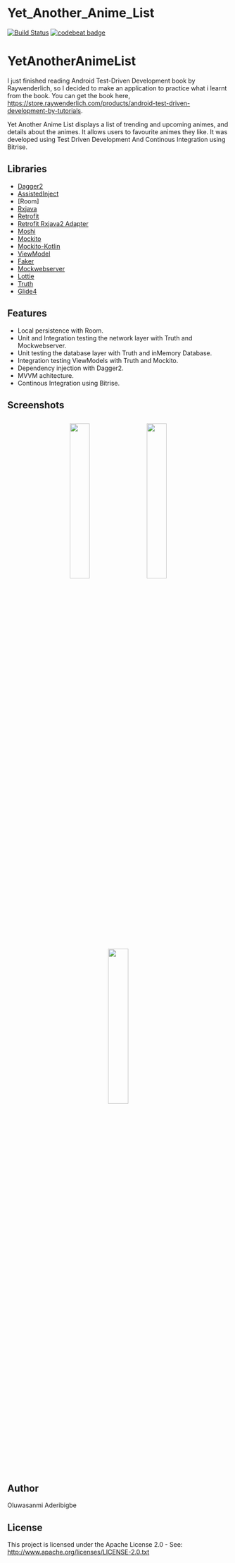 # Yet_Another_Anime_List
[![Build Status](https://app.bitrise.io/app/360dfa050cdd6b64/status.svg?token=aLou19Q5u1PVlVzWLad97g)](https://app.bitrise.io/app/360dfa050cdd6b64)
[![codebeat badge](https://codebeat.co/badges/53339772-b0b0-4aa9-95fe-38642f526ee7)](https://codebeat.co/projects/github-com-sanmiade-yet_another_anime_list-dev)

# YetAnotherAnimeList
I just finished reading Android Test-Driven Development book by Raywenderlich, so I decided to make an application to practice what i learnt from the book. You can get the book here, https://store.raywenderlich.com/products/android-test-driven-development-by-tutorials.

Yet Another Anime List displays a list of trending and upcoming animes, and details about the animes. It allows users to favourite animes they like. It was developed using Test Driven Development And Continous Integration using Bitrise.


## Libraries
*   [Dagger2](https://github.com/google/dagger)
*   [AssistedInject](https://github.com/square/AssistedInject)
*   [Room]
*   [Rxjava](https://github.com/ReactiveX/RxJava)
*   [Retrofit](https://github.com/square/retrofit)  
*   [Retrofit Rxjava2 Adapter](https://github.com/square/retrofit/tree/master/retrofit-adapters/rxjava2)
*   [Moshi](https://github.com/square/moshi)
*   [Mockito](https://github.com/mockito/mockito)
*   [Mockito-Kotlin](https://github.com/nhaarman/mockito-kotlin)
*   [ViewModel](https://developer.android.com/topic/libraries/architecture/viewmodel)
*   [Faker](https://github.com/DiUS/java-faker)
*   [Mockwebserver](https://github.com/square/okhttp/tree/master/mockwebserver)
*   [Lottie](https://github.com/airbnb/lottie-android)
*   [Truth](https://github.com/google/truth)
*   [Glide4](https://bumptech.github.io/glide/doc/download-setup.html)

## Features
* Local persistence with Room.
* Unit and Integration testing the network layer with Truth and Mockwebserver.
* Unit testing the database layer with Truth and inMemory Database.
* Integration testing ViewModels with Truth and Mockito.
* Dependency injection with Dagger2.
* MVVM achitecture.
* Continous Integration using Bitrise.


<h2 align="left">Screenshots</h2>
<h4 align="center">
<img src="https://res.cloudinary.com/dabxauefu/image/upload/v1593889410/Screenshot_2020-07-04-19-28-47-449_com.sanmidev.yetanotheranimelist.debug_pkmfbg.jpg" width="30%" vspace="10" hspace="10">
<img src="https://res.cloudinary.com/dabxauefu/image/upload/v1593889380/Screenshot_2020-07-04-19-28-56-737_com.sanmidev.yetanotheranimelist.debug_bsg6cg.jpg" width="30%" vspace="10" hspace="10">
<img src="https://res.cloudinary.com/dabxauefu/image/upload/v1593889592/Screenshot_2020-07-04-19-29-17-099_com.sanmidev.yetanotheranimelist.debug_btyuxf.jpg" width="30%" vspace="10" hspace="10""><br>

## Author
Oluwasanmi Aderibigbe

## License
This project is licensed under the Apache License 2.0 - See: http://www.apache.org/licenses/LICENSE-2.0.txt
